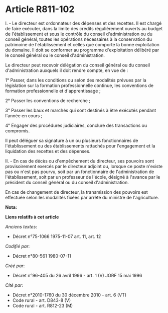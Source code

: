 # Article R811-102

I. - Le directeur est ordonnateur des dépenses et des recettes. Il est chargé de faire exécuter, dans la limite des crédits
régulièrement ouverts au budget de l'établissement et sous le contrôle du conseil d'administration ou du conseil général,
toutes les opérations nécessaires à la conservation du patrimoine de l'établissement et celles que comporte la bonne
exploitation du domaine. Il doit se conformer au programme d'exploitation délibéré par le conseil général ou le conseil
d'administration.

Le directeur peut recevoir délégation du conseil général ou du conseil d'administration auxquels il doit rendre compte, en
vue de :

1° Passer, dans les conditions ou selon des modalités prévues par la législation sur la formation professionnelle continue,
les conventions de formation professionnelle et d'apprentissage ;

2° Passer les conventions de recherche ;

3° Passer les baux et marchés qui sont destinés à être exécutés pendant l'année en cours ;

4° Engager des procédures judiciaires, conclure des transactions ou compromis.

Il peut déléguer sa signature à un ou plusieurs fonctionnaires de l'établissement ou des établissements rattachés pour
l'engagement et la liquidation des recettes et des dépenses.

II. - En cas de décès ou d'empêchement du directeur, ses pouvoirs sont provisoirement exercés par le directeur adjoint ou,
lorsque ce poste n'existe pas ou n'est pas pourvu, soit par un fonctionnaire de l'administration de l'établissement, soit par
un professeur de l'école, désigné à l'avance par le président du conseil général ou du conseil d'administration.

En cas de changement de directeur, la transmission des pouvoirs est effectuée selon les modalités fixées par arrêté du
ministre de l'agriculture.

**Nota:**



**Liens relatifs à cet article**

_Anciens textes_:

  - Décret n°75-1066 1975-11-07 art. 11, art. 12

_Codifié par_:

  - Décret n°80-561 1980-07-11

_Créé par_:

  - Décret n°96-405 du 26 avril 1996 - art. 1 (V) JORF 15 mai 1996

_Cité par_:

  - Décret n°2010-1760 du 30 décembre 2010 - art. 6 (VT)
  - Code rural - art. D843-8 (V)
  - Code rural - art. R812-23 (M)
